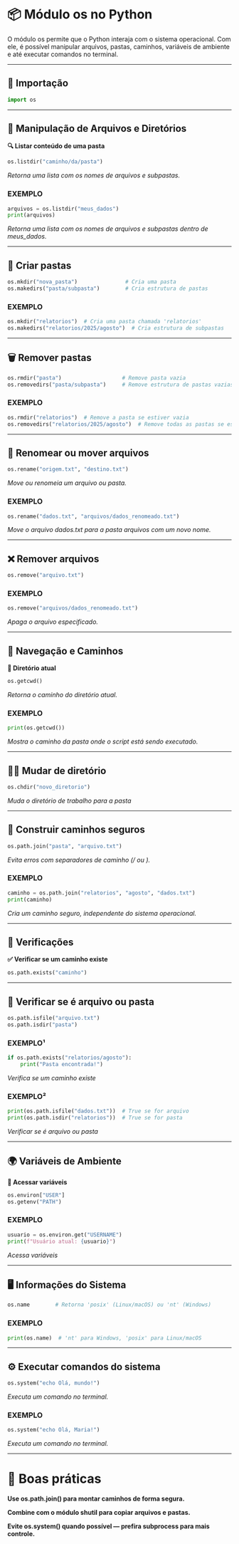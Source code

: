 # 📦 Módulo os no Python

O módulo os permite que o Python interaja com o sistema operacional. Com ele, é possível manipular arquivos, pastas, caminhos, variáveis de ambiente e até executar comandos no terminal.

---

## 🔹 Importação

```python
import os
```

---

## 📁 Manipulação de Arquivos e Diretórios

**🔍 Listar conteúdo de uma pasta**
```python
os.listdir("caminho/da/pasta")
```
*Retorna uma lista com os nomes de arquivos e subpastas.*

### EXEMPLO

```python
arquivos = os.listdir("meus_dados")
print(arquivos)
```

*Retorna uma lista com os nomes de arquivos e subpastas dentro de meus_dados.*

---

## 📂 Criar pastas

```python
os.mkdir("nova_pasta")               # Cria uma pasta
os.makedirs("pasta/subpasta")        # Cria estrutura de pastas
```

### EXEMPLO

```python
os.mkdir("relatorios")  # Cria uma pasta chamada 'relatorios'
os.makedirs("relatorios/2025/agosto")  # Cria estrutura de subpastas
```

---

## 🗑️ Remover pastas

```python
os.rmdir("pasta")                   # Remove pasta vazia
os.removedirs("pasta/subpasta")     # Remove estrutura de pastas vazias
```

### EXEMPLO

```python
os.rmdir("relatorios")  # Remove a pasta se estiver vazia
os.removedirs("relatorios/2025/agosto")  # Remove todas as pastas se estiverem vazias
```

---

## 🔄 Renomear ou mover arquivos

```python
os.rename("origem.txt", "destino.txt")
```

*Move ou renomeia um arquivo ou pasta.*

### EXEMPLO

```python
os.rename("dados.txt", "arquivos/dados_renomeado.txt")
```

*Move o arquivo dados.txt para a pasta arquivos com um novo nome.*

---

## ❌ Remover arquivos

```python
os.remove("arquivo.txt")
```

### EXEMPLO

```python
os.remove("arquivos/dados_renomeado.txt")
```

*Apaga o arquivo especificado.*

---

## 📌 Navegação e Caminhos

**📍 Diretório atual**

```python
os.getcwd()
```

*Retorna o caminho do diretório atual.*

### EXEMPLO

```python
print(os.getcwd())
```

*Mostra o caminho da pasta onde o script está sendo executado.*

---

## 🚶‍♀️ Mudar de diretório

```python
os.chdir("novo_diretorio")
```

*Muda o diretório de trabalho para a pasta*

---

## 🔗 Construir caminhos seguros

```python
os.path.join("pasta", "arquivo.txt")
```

*Evita erros com separadores de caminho (/ ou \).*

### EXEMPLO

```python
caminho = os.path.join("relatorios", "agosto", "dados.txt")
print(caminho)
```

*Cria um caminho seguro, independente do sistema operacional.*

---

## 🧪 Verificações

**✅ Verificar se um caminho existe**

```python
os.path.exists("caminho")
```

---

## 📄 Verificar se é arquivo ou pasta

```python
os.path.isfile("arquivo.txt")
os.path.isdir("pasta")
```

### EXEMPLO¹

```python
if os.path.exists("relatorios/agosto"):
    print("Pasta encontrada!")
```

*Verifica se um caminho existe*

### EXEMPLO²

```python
print(os.path.isfile("dados.txt"))  # True se for arquivo
print(os.path.isdir("relatorios"))  # True se for pasta
```

*Verificar se é arquivo ou pasta*

---

## 🌍 Variáveis de Ambiente

**🔎 Acessar variáveis**

```python
os.environ["USER"]
os.getenv("PATH")
```

### EXEMPLO

```python
usuario = os.environ.get("USERNAME")
print(f"Usuário atual: {usuario}")
```

*Acessa variáveis*

---

## 🖥️ Informações do Sistema

```python
os.name        # Retorna 'posix' (Linux/macOS) ou 'nt' (Windows)
```

### EXEMPLO

```python
print(os.name)  # 'nt' para Windows, 'posix' para Linux/macOS
```

---

## ⚙️ Executar comandos do sistema

```python
os.system("echo Olá, mundo!")
```

*Executa um comando no terminal.*

### EXEMPLO

```python
os.system("echo Olá, Maria!")
```

*Executa um comando no terminal.*

---

# 🧹 Boas práticas

**Use os.path.join() para montar caminhos de forma segura.**

**Combine com o módulo shutil para copiar arquivos e pastas.**

**Evite os.system() quando possível — prefira subprocess para mais controle.**